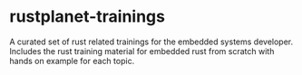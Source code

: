 # rustplanet-trainings
A curated set of rust related trainings for the embedded systems developer.
Includes the rust training material for embedded rust from scratch with hands on example for each topic.
